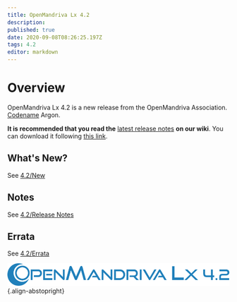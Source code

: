 ```yaml
---
title: OpenMandriva Lx 4.2
description: 
published: true
date: 2020-09-08T08:26:25.197Z
tags: 4.2
editor: markdown
---
```


# Overview
OpenMandriva Lx 4.2 is a new release from the OpenMandriva Association. [Codename](/en/releases/codename) Argon.

**It is recommended that you read the** [latest release notes](https://wiki.openmandriva.org/en/releases/current) **on our wiki**.
You can download it following [this link](https://sourceforge.net/projects/openmandriva/files/release/4.2/).

## What's New?
See [4.2/New](/en/releases/omlx42/new)

## Notes
See [4.2/Release Notes](/en/releases/omlx42/notes)

## Errata
See [4.2/Errata](/en/releases/omlx42/errata)

![header-tr-omlx42.svg](/assets/header-tr-omlx42.svg){.align-abstopright}